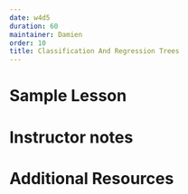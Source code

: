 ```yaml
---
date: w4d5
duration: 60
maintainer: Damien
order: 10
title: Classification And Regression Trees
---
```


# Sample Lesson

# Instructor notes

# Additional Resources
